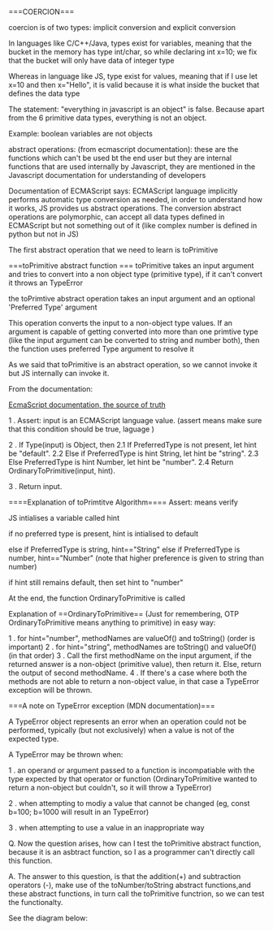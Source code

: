 ===COERCION===

coercion is of two types: implicit conversion and explicit conversion

In languages like C/C++/Java, types exist for variables, meaning that the bucket in the memory has type int/char, so while declaring int x=10; we fix that the bucket will only have data of integer type

Whereas in language like JS, type exist for values, meaning that if I use let x=10 and then x="Hello", it is valid because it is what inside the bucket that defines the data type

The statement: "everything in javascript is an object" is false. Because apart from the 6 primitive data types, everything is not an object. 

Example: boolean variables are not objects

abstract operations: (from ecmascript documentation): these are the functions which can't be used bt the end user but they are internal functions that are used internally by Javascript, they are mentioned in the Javascript documentation for understanding of developers


Documentation of ECMAScript says: 
ECMAScript language implicitly performs automatic type conversion as needed, in order to understand how it works, JS provides us abstract operations. The conversion abstract operations are polymorphic, can accept all data types defined in ECMAScript but not something out of it (like complex number is defined in python but not in JS)

The first abstract operation that we need to learn is toPrimitive

===toPrimitive abstract function ===
toPrimitive  takes an input argument and tries to convert into a non object type (primitive type), if it can't convert it throws an TypeError

 the toPrimtive abstract operation takes an input argument and an optional 'Preferred Type' argument

This operation converts the input to a non-object type values. If an argument is capable of getting converted into more than one primtive type (like the input argument can be converted to string and number both), then the function uses preferred Type argument to resolve it

As we said that toPrimitive is an abstract operation, so we cannot invoke it but JS internally can invoke it.

From the documentation:

[EcmaScript documentation, the source of truth ](https://262.ecma-international.org/10.0/#sec-abstract-operations)

1 . Assert: input is an ECMAScript language value. (assert means make sure that this condition should be true, laguage )

2 . If Type(input) is Object, then
    2.1 If PreferredType is not present, let hint be "default".
    2.2 Else if PreferredType is hint String, let hint be "string".
    2.3 Else PreferredType is hint Number, let hint be "number".
    2.4 Return OrdinaryToPrimitive(input, hint).

3 . Return input.

====Explanation of toPrimtitve Algorithm====
Assert: means verify

JS intialises a variable called hint

if no preferred type is present, hint is intialised to default

else if PreferredType is string, hint=="String"
else if PreferredType is number, hint=="Number"
(note that higher preference is given to string than number)

if hint still remains default, then set hint to "number"

At the end, the function OrdinaryToPrimitive is called

Explanation of ==OrdinaryToPrimitive== (Just for remembering, OTP OrdinaryToPrimitive means anything to primitive) in easy way:

1 . for hint="number", methodNames are valueOf() and toString() (order is important)
2 . for hint="string", methodNames are toString() and valueOf() (in that order)
3 . Call the first methodName on the input argument, if the returned answer is a non-object (primitive value), then return it. Else, return the output of second methodName.
4 . If there's a case where both the methods are not able to return a non-object value, in that case a TypeError exception will be thrown.

===A note on TypeError exception (MDN documentation)===

A TypeError object represents an error when an operation could not be performed, typically (but not exclusively) when a value is not of the expected type.

A TypeError may be thrown when:

1 . an operand or argument passed to a function is incompatiable with the type expected by that operator or function (OrdinaryToPrimitive wanted to return a non-object but couldn't, so it will throw a TypeError)

2 . when attempting to modiy a value that cannot be changed (eg, const b=100; b=1000 will result in an TypeError)

3 . when attempting to use a value in an inappropriate way


Q. Now the question arises, how can I test the toPrimitive abstract function, because it is an asbtract function, so I as a programmer can't directly call this function.

A. The answer to this question, is that the addition(+) and subtraction operators (-), make use of the toNumber/toString abstract functions,and these abstract functions, in turn call the toPrimitive functrion, so we can test the functionalty.

See the diagram below:



